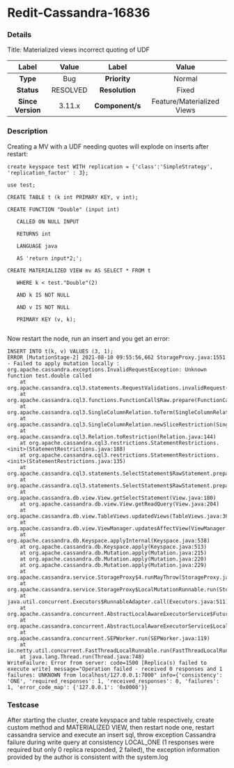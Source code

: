 # Redit-Cassandra-16836

### Details

Title: Materialized views incorrect quoting of UDF

|         Label         |                  Value                   |      Label      |     Value      |
|:---------------------:|:----------------------------------------:|:---------------:|:--------------:|
|       **Type**        |                   Bug                    |  **Priority**   |     Normal     |
|      **Status**       |                 RESOLVED                 | **Resolution**  |     Fixed      |
|   **Since Version**   |                  3.11.x                  | **Component/s** | Feature/Materialized Views |

### Description

Creating a MV with a UDF needing quotes will explode on inserts after restart:

```
create keyspace test WITH replication = {'class':'SimpleStrategy', 'replication_factor' : 3};

use test;

CREATE TABLE t (k int PRIMARY KEY, v int);

CREATE FUNCTION "Double" (input int) 

   CALLED ON NULL INPUT 

   RETURNS int 

   LANGUAGE java 

   AS 'return input*2;';

CREATE MATERIALIZED VIEW mv AS SELECT * FROM t 

   WHERE k < test."Double"(2) 

   AND k IS NOT NULL 

   AND v IS NOT NULL 

   PRIMARY KEY (v, k);
 
```

Now restart the node, run an insert and you get an error:

```
INSERT INTO t(k, v) VALUES (3, 1);
ERROR [MutationStage-2] 2021-08-10 09:55:56,662 StorageProxy.java:1551 - Failed to apply mutation locally : 
org.apache.cassandra.exceptions.InvalidRequestException: Unknown function test.double called
	at org.apache.cassandra.cql3.statements.RequestValidations.invalidRequest(RequestValidations.java:217)
	at org.apache.cassandra.cql3.functions.FunctionCall$Raw.prepare(FunctionCall.java:155)
	at org.apache.cassandra.cql3.SingleColumnRelation.toTerm(SingleColumnRelation.java:123)
	at org.apache.cassandra.cql3.SingleColumnRelation.newSliceRestriction(SingleColumnRelation.java:231)
	at org.apache.cassandra.cql3.Relation.toRestriction(Relation.java:144)
	at org.apache.cassandra.cql3.restrictions.StatementRestrictions.<init>(StatementRestrictions.java:188)
	at org.apache.cassandra.cql3.restrictions.StatementRestrictions.<init>(StatementRestrictions.java:135)
	at org.apache.cassandra.cql3.statements.SelectStatement$RawStatement.prepareRestrictions(SelectStatement.java:1067)
	at org.apache.cassandra.cql3.statements.SelectStatement$RawStatement.prepare(SelectStatement.java:937)
	at org.apache.cassandra.db.view.View.getSelectStatement(View.java:180)
	at org.apache.cassandra.db.view.View.getReadQuery(View.java:204)
	at org.apache.cassandra.db.view.TableViews.updatedViews(TableViews.java:368)
	at org.apache.cassandra.db.view.ViewManager.updatesAffectView(ViewManager.java:85)
	at org.apache.cassandra.db.Keyspace.applyInternal(Keyspace.java:538)
	at org.apache.cassandra.db.Keyspace.apply(Keyspace.java:513)
	at org.apache.cassandra.db.Mutation.apply(Mutation.java:215)
	at org.apache.cassandra.db.Mutation.apply(Mutation.java:220)
	at org.apache.cassandra.db.Mutation.apply(Mutation.java:229)
	at org.apache.cassandra.service.StorageProxy$4.runMayThrow(StorageProxy.java:1545)
	at org.apache.cassandra.service.StorageProxy$LocalMutationRunnable.run(StorageProxy.java:2324)
	at java.util.concurrent.Executors$RunnableAdapter.call(Executors.java:511)
	at org.apache.cassandra.concurrent.AbstractLocalAwareExecutorService$FutureTask.run(AbstractLocalAwareExecutorService.java:162)
	at org.apache.cassandra.concurrent.AbstractLocalAwareExecutorService$LocalSessionFutureTask.run(AbstractLocalAwareExecutorService.java:134)
	at org.apache.cassandra.concurrent.SEPWorker.run(SEPWorker.java:119)
	at io.netty.util.concurrent.FastThreadLocalRunnable.run(FastThreadLocalRunnable.java:30)
	at java.lang.Thread.run(Thread.java:748)
WriteFailure: Error from server: code=1500 [Replica(s) failed to execute write] message="Operation failed - received 0 responses and 1 failures: UNKNOWN from localhost/127.0.0.1:7000" info={'consistency': 'ONE', 'required_responses': 1, 'received_responses': 0, 'failures': 1, 'error_code_map': {'127.0.0.1': '0x0000'}}
```

### Testcase

After starting the cluster, create keyspace and table respectively, create custom method and MATERIALIZED VIEW, then restart node one, restart cassandra service and execute an insert sql, throw exception Cassandra failure during write query at consistency LOCAL_ONE (1 responses were required but only 0 replica responded, 2 failed), the exception information provided by the author is consistent with the system.log